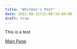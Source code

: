 ```yaml
---
title: "Whitman's Post"
date: 2022-08-31T15:08:14-04:00
draft: true
---
```

This is a test

[Main Page](https://resilient-figolla-cffcdc.netlify.app/)
